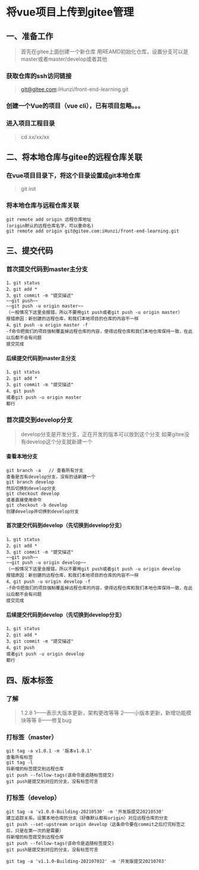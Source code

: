 # 将vue项目上传到gitee管理

## 一、准备工作

>首先在gitee上面创建一个新仓库
用REAMD初始化仓库，设置分支可以是master或者master/develop或者其他

### 获取仓库的ssh访问链接
>git@gitee.com:iHunzi/front-end-learning.git

### 创建一个Vue的项目（vue cli），已有项目忽略。。。
### 进入项目工程目录
> cd xx/xx/xx

## 二、将本地仓库与gitee的远程仓库关联
### 在vue项目目录下，将这个目录设置成git本地仓库
>git init
### 将本地仓库与远程仓库关联
```
git remote add origin 远程仓库地址
(origin默认的远程仓库名字，可以重命名)
git remote add origin git@gitee.com:iHunzi/front-end-learning.git
```
## 三、提交代码
### 首次提交代码到master主分支
```
1、git status
2、git add *
3、git commit -m "提交描述"
~~git push~~
~~git push -u origin master~~
（一般情况下这里会报错，所以不要用git push或者git push -u origin master）
报错原因：新创建的远程仓库，和我们本地项目的仓库的内容不一样
4、git push -u origin master -f
-f命令把我们的项目强制覆盖掉远程仓库的内容，使得远程仓库和我们本地仓库保持一致，在此以后都不会有问题
提交完成
```
#### 后续提交代码到master主分支
```
1、git status
2、git add *
3、git commit -m "提交描述"
4、git push
或者git push -u origin master
都行
```


### 首次提交到develop分支
>develop分支是开发分支，正在开发的版本可以放到这个分支
如果gitee没有develop这个分支就新建一个

#### 查看本地分支
```
git branch -a   // 查看所有分支
查看是否有develop分支，没有的话新建一个
git branch develop
然后切换到develop分支
git checkout develop
或者直接使用命令
git checkout -b develop
创建develop并切换到develop分支
```
#### 首次提交代码到develop（先切换到develop分支）
```
1、git status
2、git add *
3、git commit -m "提交描述"
~~git push~~
~~git push -u origin develop~~
（一般情况下这里会报错，所以不要用git push或者git push -u origin develop
报错原因：新创建的远程仓库，和我们本地项目的仓库的内容不一样
4、git push -u origin develop -f
-f命令把我们的项目强制覆盖掉远程仓库的内容，使得远程仓库和我们本地仓库保持一致，在此以后都不会有问题
提交完成
```
#### 后续提交代码到develop（先切换到develop分支）
```
1、git status
2、git add *
3、git commit -m "提交描述"
4、git push
或者git push -u origin develop
都行
```
## 四、版本标签
### 了解
>1.2.8
1——表示大版本更新，架构更改等等
2——小版本更新，新增功能模块等等
8——修复bug

### 打标签（master）
```
git tag -a v1.0.1 -m '版本v1.0.1'
查看所有标签
git tag -l
将新增的标签提交到远程仓库
git push --follow-tags(该命令是追随标签提交)
git push是提交到对应的分支，没有标签可言

```
### 打标签（develop）
```
git tag -a 'v1.0.0-Building-20210530' -m '开发版提交20210530'
建立追踪关系，设置本地仓库的分支（好像默认都有origin）对应远程仓库的分支
git push --set-upstream origin develop（这条命令要在commit之后打完标签之后，只是在第一次的是需要）
将新增的标签提交到远程仓库
git push --follow-tags(该命令是追随标签提交)
git push是提交到对应的分支，没有标签可言

```
```
git tag -a 'v1.1.0-Building-202107032' -m '开发版提交20210703'
```

